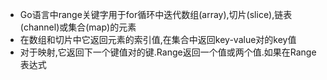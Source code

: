 - Go语言中range关键字用于for循环中迭代数组(array),切片(slice),链表(channel)或集合(map)的元素
- 在数组和切片中它返回元素的索引值,在集合中返回key-value对的key值
- 对于映射,它返回下一个键值对的键.Range返回一个值或两个值.如果在Range表达式